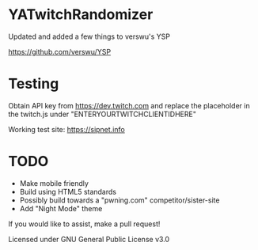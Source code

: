 # YATwitchRandomizer
Updated and added a few things to verswu's YSP

https://github.com/verswu/YSP


# Testing

Obtain API key from https://dev.twitch.com and replace the placeholder in the twitch.js under "ENTERYOURTWITCHCLIENTIDHERE"

Working test site: https://sipnet.info


# TODO
 - Make mobile friendly
 - Build using HTML5 standards
 - Possibly build towards a "pwning.com" competitor/sister-site
 - Add "Night Mode" theme
 
If you would like to assist, make a pull request!


Licensed under GNU General Public License v3.0
